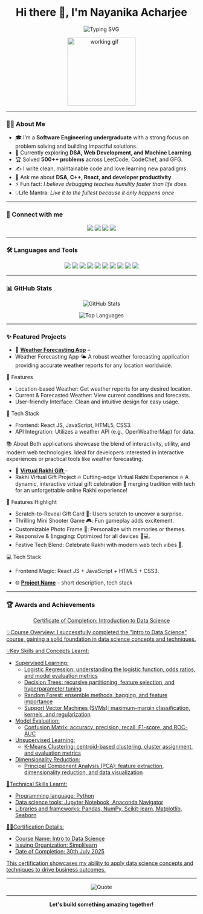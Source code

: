 <h1 align="center">Hi there 👋, I'm Nayanika Acharjee</h1>

<p align="center">
  <img src="https://readme-typing-svg.herokuapp.com?font=Fira+Code&size=24&duration=3000&pause=1000&color=00CED1&center=true&vCenter=true&width=700&lines=👩‍💻+Software+Developer;💡+Competitive+Programmer;🌱+Tech+Enthusiast;🚀+Building+solutions+that+matter" alt="Typing SVG" />
</p>
<p align="center">
  <img src="https://mir-s3-cdn-cf.behance.net/project_modules/disp/601014116770475.6068beff4640a.gif" alt="working gif" width="180"/>
</p>

<p align="center">
 
</p>

---

### 👩‍💻 About Me

- 🎓 I’m a **Software Engineering undergraduate** with a strong focus on problem solving and building impactful solutions.
- 🌟 Currently exploring **DSA, Web Development, and Machine Learning**.
- 🏆 Solved **500++ problems** across LeetCode, CodeChef, and GFG.
- ✍️ I write clean, maintainable code and love learning new paradigms.
- 💬 Ask me about **DSA, C++, React, and developer productivity**.
- ⚡ Fun fact: *I believe debugging teaches humility faster than life does.*
- 💡Life Mantra: *Live it to the fullest because it only happens once*
---

### 🔗 Connect with me

<p align="center">
  <a href="mailto:nayanikaacharjee@gmail.com"><img src="https://img.shields.io/badge/Gmail-D14836?style=for-the-badge&logo=gmail&logoColor=white"/></a>
  <a href="https://www.linkedin.com/in/nayanika-acharjee-71bb521b0/" target="_blank"><img src="https://img.shields.io/badge/LinkedIn-0077B5?style=for-the-badge&logo=linkedin&logoColor=white" /></a>
  <a href="https://leetcode.com/your-leetcode/" target="_blank"><img src="https://img.shields.io/badge/LeetCode-FFA116?style=for-the-badge&logo=leetcode&logoColor=black" /></a>
  <a href="https://www.codechef.com/users/your-codechef" target="_blank"><img src="https://img.shields.io/badge/CodeChef-5B4638?style=for-the-badge&logo=codechef&logoColor=white" /></a>
</p>

---


### 🛠️ Languages and Tools

<p align="center">
  <img src="https://img.shields.io/badge/C++-00599C?style=for-the-badge&logo=c%2B%2B&logoColor=white"/>
  <img src="https://img.shields.io/badge/Python-3776AB?style=for-the-badge&logo=python&logoColor=white"/>
  <img src="https://img.shields.io/badge/JavaScript-F7DF1E?style=for-the-badge&logo=javascript&logoColor=black"/>
  <img src="https://img.shields.io/badge/React-20232A?style=for-the-badge&logo=react&logoColor=61DAFB"/>
  <img src="https://img.shields.io/badge/Node.js-339933?style=for-the-badge&logo=nodedotjs&logoColor=white"/>
  <img src="https://img.shields.io/badge/HTML5-E34F26?style=for-the-badge&logo=html5&logoColor=white"/>
  <img src="https://img.shields.io/badge/CSS3-1572B6?style=for-the-badge&logo=css3&logoColor=white"/>
  <img src="https://img.shields.io/badge/MySQL-4479A1?style=for-the-badge&logo=mysql&logoColor=white"/>
  <img src="https://img.shields.io/badge/MongoDB-4EA94B?style=for-the-badge&logo=mongodb&logoColor=white"/>
  <img src="https://img.shields.io/badge/Git-F05032?style=for-the-badge&logo=git&logoColor=white"/>
</p>

---

### 📊 GitHub Stats

<p align="center">
  <img src="https://github-readme-stats.vercel.app/api?username=Nayanika-Acharjee&show_icons=true&theme=tokyonight" alt="GitHub Stats"/>
</p>

<p align="center">
  
</p>

<p align="center">
  <img src="https://github-readme-stats.vercel.app/api/top-langs/?username=Nayanika-Acharjee&layout=compact&theme=tokyonight" alt="Top Languages"/>
</p>

---

### ✨ Featured Projects

- 🎯 **[Weather Forecasting App](https://nayanika-acharjee.github.io/Weather-Forecast-App)** –
- Weather Forecasting App 🌤
A robust weather forecasting application providing accurate weather reports for any location worldwide.

🌈 Features
- Location-based Weather: Get weather reports for any desired location.
- Current & Forecasted Weather: View current conditions and forecasts.
- User-friendly Interface: Clean and intuitive design for easy usage.

🔧 Tech Stack
- Frontend: React JS, JavaScript, HTML5, CSS3.
- API Integration: Utilizes a weather API (e.g., OpenWeatherMap) for data.

📚 About
Both applications showcase the blend of interactivity, utility, and modern web technologies. Ideal for developers interested in interactive experiences or practical tools like weather forecasting.

  
- 🚀 **[Virtual Rakhi Gift ](https://nayanika-acharjee.github.io/virtual-rakhi-gift)** –
- Rakhi Virtual Gift Project
🔥 Cutting-edge Virtual Rakhi Experience 🔥
A dynamic, interactive virtual gift celebration 🌸 merging tradition with tech for an unforgettable online Rakhi experience!

🎉 Features Highlight
- Scratch-to-Reveal Gift Card 🎁: Users scratch to uncover a surprise.
- Thrilling Mini Shooter Game 🎮: Fun gameplay adds excitement.
- Customizable Photo Frame 📸: Personalize with memories or themes.
- Responsive & Engaging: Optimized for all devices 📱💻.
- Festive Tech Blend: Celebrate Rakhi with modern web tech vibes 🎊.

💻 Tech Stack
- Frontend Magic: React JS + JavaScript + HTML5 + CSS3.
 
- 🌐 **[Project Name](link)** – short description, tech stack

---
### 🏆 Awards and Achievements
<p align="center">
<a href="https://drive.google.com/file/d/1uagOG7l_5DGSrSft586TOPbqXmVlLAil/view?usp=drive_link">
Certificate of Completion: Introduction  to Data Science

✨Course Overview:
I successfully completed the "Intro to Data Science" course, gaining a solid foundation in data science concepts and techniques. 

💡Key Skills and Concepts Learnt:

- Supervised Learning:
    - Logistic Regression: understanding the logistic function, odds ratios, and model evaluation metrics
    - Decision Trees: recursive partitioning, feature selection, and hyperparameter tuning
    - Random Forest: ensemble methods, bagging, and feature importance
    - Support Vector Machines (SVMs): maximum-margin classification, kernels, and regularization
- Model Evaluation:
    - Confusion Matrix: accuracy, precision, recall, F1-score, and ROC-AUC
- Unsupervised Learning:
    - K-Means Clustering: centroid-based clustering, cluster assignment, and evaluation metrics
- Dimensionality Reduction:
    - Principal Component Analysis (PCA): feature extraction, dimensionality reduction, and data visualization

📜Technical Skills Learnt:

- Programming language: Python
- Data science tools: Jupyter Notebook, Anaconda Navigator
- Libraries and frameworks: Pandas, NumPy, Scikit-learn, Matplotlib, Seaborn

👩‍🎓Certification Details:

- Course Name: Intro to Data Science
- Issuing Organization: Simplilearn
- Date of Completion: 30th July 2025

This certification showcases my ability to apply data science concepts and techniques to drive business outcomes.
</a>
</p>

---

<p align="center">
   <img src="https://quotes-github-readme.vercel.app/api?type=horizontal&theme=tokyonight" alt="Quote" />
</p>

---

<p align="center"> 
  <b>Let's build something amazing together!</b>
</p>
